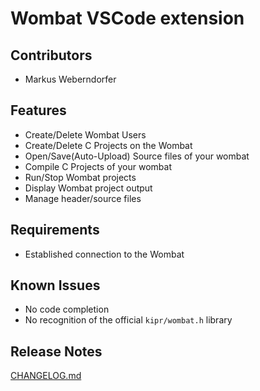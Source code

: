 # Wombat VSCode extension

## Contributors

- Markus Weberndorfer

## Features

- Create/Delete Wombat Users
- Create/Delete C Projects on the Wombat
- Open/Save(Auto-Upload) Source files of your wombat
- Compile C Projects of your wombat
- Run/Stop Wombat projects
- Display Wombat project output
- Manage header/source files

## Requirements

- Established connection to the Wombat

## Known Issues

- No code completion
- No recognition of the official `kipr/wombat.h` library

## Release Notes

[CHANGELOG.md](./CHANGELOG.md)
